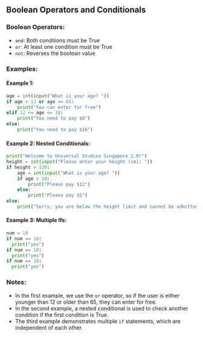 ## **Boolean Operators and Conditionals**
### **Boolean Operators:**
- `and`: Both conditions must be True
- `or`: At least one condition must be True
- `not`: Reverses the boolean value

### **Examples:**

#### **Example 1:**
```python
age = int(input("What is your age? "))
if age < 12 or age >= 65:
    print("You can enter for free")
elif 12 <= age <= 18:
    print("You need to pay $8")
else:
    print("You need to pay $16")
```

#### **Example 2: Nested Conditionals:**
```python
print("Welcome to Universal Studios Singapore 2.0!")
height = int(input("Please enter your height (cm): "))
if height > 120:
    age = int(input("What is your age? "))
    if age > 18:
        print("Please pay $12")
    else:
        print("Please pay $5")
else:
    print("Sorry, you are below the height limit and cannot be admitted into this ride")
```

#### **Example 3: Multiple Ifs:**
```python
num = 10
if num == 10:
  print("yes")
if num == 10:
  print("yes")
if num == 10:
  print("yes")
```

### **Notes:**
- In the first example, we use the `or` operator, so if the user is either younger than 12 or older than 65, they can enter for free.
- In the second example, a nested conditional is used to check another condition if the first condition is True.
- The third example demonstrates multiple `if` statements, which are independent of each other.
